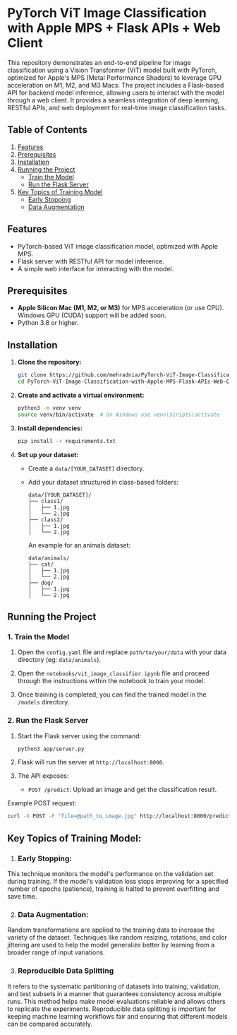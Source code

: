 # PyTorch ViT Image Classification with Apple MPS + Flask APIs + Web Client

This repository demonstrates an end-to-end pipeline for image classification using a Vision Transformer (ViT) model built with PyTorch, optimized for Apple's MPS (Metal Performance Shaders) to leverage GPU acceleration on M1, M2, and M3 Macs. The project includes a Flask-based API for backend model inference, allowing users to interact with the model through a web client. It provides a seamless integration of deep learning, RESTful APIs, and web deployment for real-time image classification tasks.

## Table of Contents
1.   [Features](#features)
2. [Prerequisites](#prerequisites)
3. [Installation](#installation)
4. [Running the Project](#running-the-project)
   - [Train the Model](#1-train-the-model)
   - [Run the Flask Server](#2-run-the-flask-server)
5. [Key Topics of Training Model](#key-topics-of-training-model)
   - [Early Stopping](#early-stopping)
   - [Data Augmentation](#data-augmentation)

## Features
- PyTorch-based ViT image classification model, optimized with Apple MPS.
- Flask server with RESTful API for model inference.
- A simple web interface for interacting with the model.

## Prerequisites
- **Apple Silicon Mac (M1, M2, or M3)** for MPS acceleration (or use CPU). Windows GPU (CUDA) support will be added soon.
- Python 3.8 or higher.

## Installation
1. **Clone the repository:**
    ```bash
    git clone https://github.com/mehradnia/PyTorch-ViT-Image-Classification-with-Apple-MPS-Flask-APIs-Web-Client.git
    cd PyTorch-ViT-Image-Classification-with-Apple-MPS-Flask-APIs-Web-Client
    ```

2. **Create and activate a virtual environment:**
    ```bash
    python3 -m venv venv
    source venv/bin/activate  # On Windows use venv\Scripts\activate
    ```

3. **Install dependencies:**
    ```bash
    pip install -r requirements.txt
    ```

4. **Set up your dataset:**
    - Create a `data/[YOUR_DATASET]` directory.
    - Add your dataset structured in class-based folders:
      ```
      data/[YOUR_DATASET]/
      ├── class1/
      │   ├── 1.jpg
      │   └── 2.jpg
      ├── class2/
      │   ├── 1.jpg
      │   └── 2.jpg
      ```

      An example for an animals dataset:
      ```
      data/animals/
      ├── cat/
      │   ├── 1.jpg
      │   └── 2.jpg
      ├── dog/
      │   ├── 1.jpg
      │   └── 2.jpg
      ```

## Running the Project

### 1. Train the Model
1. Open the `config.yaml` file and replace `path/to/your/data` with your data directory (eg: `data/animals`).

2. Open the `notebooks/vit_image_classifier.ipynb` file and proceed through the instructions within the notebook to train your model.

3. Once training is completed, you can find the trained model in the `/models` directory.

### 2. Run the Flask Server
1. Start the Flask server using the command:
    ```bash
    python3 app/server.py
    ```

2. Flask will run the server at `http://localhost:8000`.

3. The API exposes:
   - `POST /predict`: Upload an image and get the classification result.

Example POST request:
```bash
curl -X POST -F "file=@path_to_image.jpg" http://localhost:8000/predict
```


## Key Topics of Training Model:

1. ### Early Stopping: 
This technique monitors the model's performance on the validation set during training. If the model's validation loss stops improving for a specified number of epochs (patience), training is halted to prevent overfitting and save time.

2. ### Data Augmentation: 
Random transformations are applied to the training data to increase the variety of the dataset. Techniques like random resizing, rotations, and color jittering are used to help the model generalize better by learning from a broader range of input variations.

3. ### Reproducible Data Splitting
It refers to the systematic partitioning of datasets into training, validation, and test subsets in a manner that guarantees consistency across multiple runs. This method helps make model evaluations reliable and allows others to replicate the experiments. Reproducible data splitting is important for keeping machine learning workflows fair and ensuring that different models can be compared accurately.